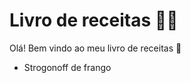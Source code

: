 # Livro de receitas :man_cook:

Olá! Bem vindo ao meu livro de receitas :wave:

- Strogonoff de  frango
